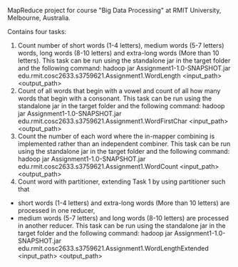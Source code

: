 MapReduce project for course "Big Data Processing" at RMIT University, Melbourne, Australia.

Contains four tasks:
1. Count number of short words (1-4 letters), medium words (5-7 letters) words, long words (8-10 letters) and extra-long words (More than 10 letters). This task can be run using the standalone jar in the target folder and the following command:
hadoop jar Assignment1-1.0-SNAPSHOT.jar edu.rmit.cosc2633.s3759621.Assignment1.WordLength <input_path> <output_path>
2. Count of all words that begin with a vowel and count of all how many words that begin with a consonant. This task can be run using the standalone jar in the target folder and the following command:
hadoop jar Assignment1-1.0-SNAPSHOT.jar edu.rmit.cosc2633.s3759621.Assignment1.WordFirstChar <input_path> <output_path>
3. Count the number of each word where the in-mapper combining is implemented rather than an independent combiner. This task can be run using the standalone jar in the target folder and the following command:
hadoop jar Assignment1-1.0-SNAPSHOT.jar edu.rmit.cosc2633.s3759621.Assignment1.WordCount <input_path> <output_path>
4. Count word with partitioner, extending Task 1 by using partitioner such that
- short words (1-4 letters) and extra-long words (More than 10 letters) are processed in one reducer,
- medium words (5-7 letters) and long words (8-10 letters) are processed in another reducer.
This task can be run using the standalone jar in the target folder and the following command:
hadoop jar Assignment1-1.0-SNAPSHOT.jar edu.rmit.cosc2633.s3759621.Assignment1.WordLengthExtended <input_path> <output_path>
